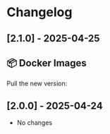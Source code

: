 # Changelog

## [2.1.0] - 2025-04-25



## 📦 Docker Images

Pull the new version:



## [2.0.0] - 2025-04-24

- No changes

